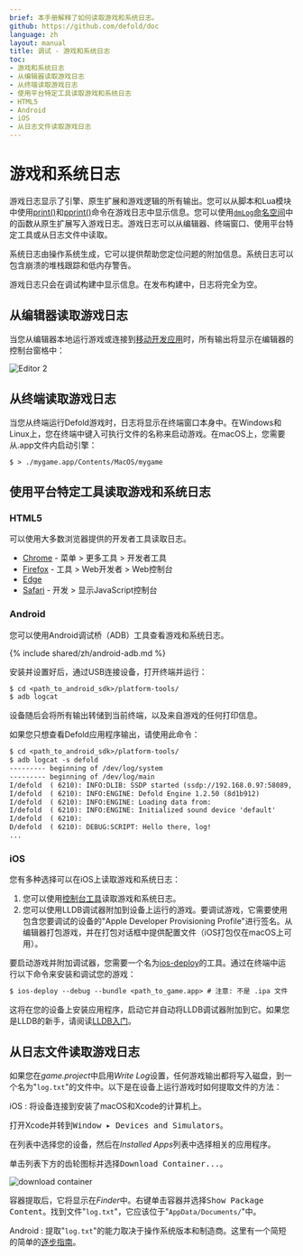```yaml
---
brief: 本手册解释了如何读取游戏和系统日志。
github: https://github.com/defold/doc
language: zh
layout: manual
title: 调试 - 游戏和系统日志
toc:
- 游戏和系统日志
- 从编辑器读取游戏日志
- 从终端读取游戏日志
- 使用平台特定工具读取游戏和系统日志
- HTML5
- Android
- iOS
- 从日志文件读取游戏日志
---
```


# 游戏和系统日志

游戏日志显示了引擎、原生扩展和游戏逻辑的所有输出。您可以从脚本和Lua模块中使用[print()](/ref/stable/base/#print:...)和[pprint()](/ref/stable/builtins/?q=pprint#pprint:v)命令在游戏日志中显示信息。您可以使用[`dmLog`命名空间](/ref/stable/dmLog/)中的函数从原生扩展写入游戏日志。游戏日志可以从编辑器、终端窗口、使用平台特定工具或从日志文件中读取。

系统日志由操作系统生成，它可以提供帮助您定位问题的附加信息。系统日志可以包含崩溃的堆栈跟踪和低内存警告。

<div class='important' markdown='1'>
游戏日志只会在调试构建中显示信息。在发布构建中，日志将完全为空。
</div>

## 从编辑器读取游戏日志

当您从编辑器本地运行游戏或连接到[移动开发应用](/zh/manuals/dev-app)时，所有输出将显示在编辑器的控制台窗格中：

![Editor 2](/manuals/images/editor/editor2_overview.png)

## 从终端读取游戏日志

当您从终端运行Defold游戏时，日志将显示在终端窗口本身中。在Windows和Linux上，您在终端中键入可执行文件的名称来启动游戏。在macOS上，您需要从.app文件内启动引擎：

```
$ > ./mygame.app/Contents/MacOS/mygame
```

## 使用平台特定工具读取游戏和系统日志

### HTML5

可以使用大多数浏览器提供的开发者工具读取日志。

* [Chrome](https://developers.google.com/web/tools/chrome-devtools/console) - 菜单 > 更多工具 > 开发者工具
* [Firefox](https://developer.mozilla.org/en-US/docs/Tools/Browser_Console) - 工具 > Web开发者 > Web控制台
* [Edge](https://docs.microsoft.com/en-us/microsoft-edge/devtools-guide/console)
* [Safari](https://support.apple.com/guide/safari-developer/log-messages-with-the-console-dev4e7dedc90/mac) - 开发 > 显示JavaScript控制台

### Android

您可以使用Android调试桥（ADB）工具查看游戏和系统日志。

{% include shared/zh/android-adb.md %}

安装并设置好后，通过USB连接设备，打开终端并运行：

```txt
$ cd <path_to_android_sdk>/platform-tools/
$ adb logcat
```

设备随后会将所有输出转储到当前终端，以及来自游戏的任何打印信息。

如果您只想查看Defold应用程序输出，请使用此命令：

```txt
$ cd <path_to_android_sdk>/platform-tools/
$ adb logcat -s defold
--------- beginning of /dev/log/system
--------- beginning of /dev/log/main
I/defold  ( 6210): INFO:DLIB: SSDP started (ssdp://192.168.0.97:58089, http://0.0.0.0:38637)
I/defold  ( 6210): INFO:ENGINE: Defold Engine 1.2.50 (8d1b912)
I/defold  ( 6210): INFO:ENGINE: Loading data from:
I/defold  ( 6210): INFO:ENGINE: Initialized sound device 'default'
I/defold  ( 6210):
D/defold  ( 6210): DEBUG:SCRIPT: Hello there, log!
...
```

### iOS

您有多种选择可以在iOS上读取游戏和系统日志：

1. 您可以使用[控制台工具](https://support.apple.com/guide/console/welcome/mac)读取游戏和系统日志。
2. 您可以使用LLDB调试器附加到设备上运行的游戏。要调试游戏，它需要使用包含您要调试的设备的"Apple Developer Provisioning Profile"进行签名。从编辑器打包游戏，并在打包对话框中提供配置文件（iOS打包仅在macOS上可用）。

要启动游戏并附加调试器，您需要一个名为[ios-deploy](https://github.com/phonegap/ios-deploy)的工具。通过在终端中运行以下命令来安装和调试您的游戏：

```txt
$ ios-deploy --debug --bundle <path_to_game.app> # 注意: 不是 .ipa 文件
```

这将在您的设备上安装应用程序，启动它并自动将LLDB调试器附加到它。如果您是LLDB的新手，请阅读[LLDB入门](https://developer.apple.com/library/content/documentation/IDEs/Conceptual/gdb_to_lldb_transition_guide/document/lldb-basics.html)。


## 从日志文件读取游戏日志

如果您在*game.project*中启用*Write Log*设置，任何游戏输出都将写入磁盘，到一个名为"`log.txt`"的文件中。以下是在设备上运行游戏时如何提取文件的方法：

iOS
: 将设备连接到安装了macOS和Xcode的计算机上。

  打开Xcode并转到<kbd>Window ▸ Devices and Simulators</kbd>。

  在列表中选择您的设备，然后在*Installed Apps*列表中选择相关的应用程序。

  单击列表下方的齿轮图标并选择<kbd>Download Container...</kbd>。

  ![download container](/manuals/images/debugging/download_container.png)

  容器提取后，它将显示在*Finder*中。右键单击容器并选择<kbd>Show Package Content</kbd>。找到文件"`log.txt`"，它应该位于"`AppData/Documents/`"中。

Android
: 提取"`log.txt`"的能力取决于操作系统版本和制造商。这里有一个简短的简单的[逐步指南](https://stackoverflow.com/a/48077004/]129360)。